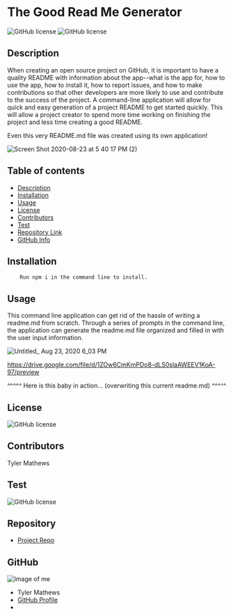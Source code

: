 
# **The Good Read Me Generator**
![GitHub license](https://img.shields.io/badge/Made%20by-%40mrmathews08-orange)
![GitHub license](https://img.shields.io/badge/license-MIT-blue.svg)
## Description 
When creating an open source project on GitHub, it is important to have a quality README with information about the app--what is the app for, how to use the app, how to install it, how to report issues, and how to make contributions so that other developers are more likely to use and contribute to the success of the project. A command-line application will allow for quick and easy generation of a project README to get started quickly. This will allow a project creator to spend more time working on finishing the project and less time creating a good README.

Even this very README.md file was created using its own application!

![Screen Shot 2020-08-23 at 5 40 17 PM (2)](https://user-images.githubusercontent.com/65747246/90991643-fef3bc80-e567-11ea-872c-e644819f05b4.png)
## Table of contents
- [Description](#Description)
- [Installation](#Installation)
- [Usage](#Usage)
- [License](#License)
- [Contributors](#Contributors)
- [Test](#Test)
- [Repository Link](#Repository)
- [GitHub Info](#GitHub) 
## Installation
        Run npm i in the command line to install. 
## Usage
This command line application can get rid of the hassle of writing a readme.md from scratch. Through a series of prompts in the command line, the application can generate the readme.md file organized and filled in with the user input information.


![Untitled_ Aug 23, 2020 6_03 PM](https://user-images.githubusercontent.com/65747246/90992148-09638580-e56b-11ea-9a64-cfba267bc510.gif)

https://drive.google.com/file/d/1ZOw6CmKmPDo8-dLS0slaAWEEV1KoA-97/preview


^^^^^ Here is this baby in action... (overwriting this current readme.md) ^^^^^


## License
![GitHub license](https://img.shields.io/badge/license-MIT-blue.svg)
## Contributors
Tyler Mathews
## Test
![GitHub license](https://img.shields.io/badge/test-100%25-success)
## Repository
- [Project Repo](https://github.com/mrmathews08/ReadeMeGenerator)
## GitHub
![Image of me](https://avatars1.githubusercontent.com/u/65747246?v=4)
- Tyler  Mathews
- [GitHub Profile](https://github.com/mrmathews08)
- <null>

